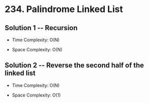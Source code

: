 # 234. Palindrome Linked List

## Solution 1 -- Recursion

* Time Complexity: O(N)

* Space Complexity: O(N)

## Solution 2 -- Reverse the second half of the linked list

* Time Complexity: O(N)

* Space Complexity: O(1)
